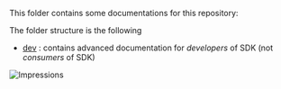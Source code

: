 
This folder contains some documentations for this repository:

The folder structure is the following
- [dev](./dev) : contains advanced documentation for _developers_ of SDK (not _consumers_ of SDK)

![Impressions](https://azure-sdk-impressions.azurewebsites.net/api/impressions/azure-sdk-for-net%2Fdoc%2FREADME.png)
